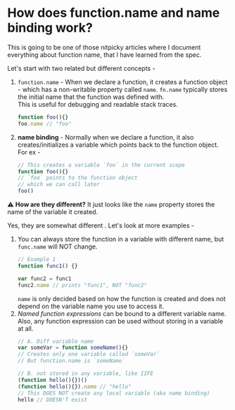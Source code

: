 # How does function.name and name binding work?

This is going to be one of those nitpicky articles where I document everything about function name, that I have learned from the spec.  

Let's start with two related but different concepts -
1. `function.name` - When we declare a function, it creates a function object - which has a non-writable property called `name`. `fn.name` typically stores the initial name that the function was defined with.   
This is useful for debugging and readable stack traces.  
	```js
	function foo(){}
	foo.name // "foo"
	```

2. **name binding** - Normally when we declare a function, it also creates/initializes a variable which points back to the function object. For ex -
	```js
	// This creates a variable `foo` in the current scope
	function foo(){}
	// `foo` points to the function object
	// which we can call later
	foo()
	```
	
⚠️  **How are they different?** It just looks like the `name` property stores the name of the variable it created.

Yes, they are somewhat different . Let's look at more examples -
1. You can always store the function in a variable with different name, but `func.name` will NOT change. 
	```js
	// Example 1
	function func1() {}

	var func2 = func1
	func2.name // prints "func1", NOT "func2"
	```
	`name` is only decided based on how the function is created and does not depend on the variable name you use to access it.
2. *Named function expressions* can be bound to a different variable name. Also, any function expression can be used without storing in a variable at all.
	```js
	// A. Diff variable name
	var someVar = function someName(){}
	// Creates only one variable called `someVar`
	// But function.name is `someName`
	
	// B. not stored in any variable, like IIFE
	(function hello(){})()
	(function hello(){}).name // "hello"
	// This DOES NOT create any local variable (aka name binding)
	hello // DOESN'T exist
	```
<!--stackedit_data:
eyJwcm9wZXJ0aWVzIjoiZXh0ZW5zaW9uczpcbiAgcHJlc2V0Oi
BnZm1cbiIsImhpc3RvcnkiOlstMTAyMzM0NTgzMiwxODI2Mjgy
NTAzLC0xNDM4NzY2OTMwLDE4NjQyNDQ3NTMsOTU5Nzk1MzUyLD
QyOTk2NTk2MiwtMjAwODc3NTcwMCwyMDAxNjY4ODcyLC0yMDgy
MTAzMDk1LC0xMjEzNDY3NDAwLDE2NTg0OTk3MjYsMTgzMDk2Mj
g3NCwxMjMwMDI3NjI1LDEwNjIxMjM3NzEsMTIyNTg4NjgyMF19

-->
